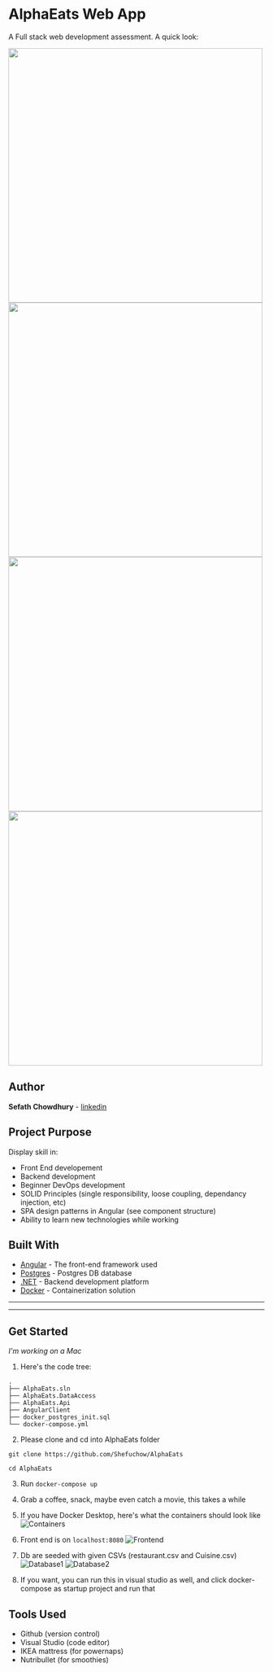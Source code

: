 ﻿# AlphaEats Web App
A Full stack web development assessment. A quick look:  

<img src="./img/docker.png" width="500">
<img src="./img/frontend.png" width="500">
<img src="./img/db1.png" width="500">
<img src="./img/db2.png" width="500">


## Author
**Sefath Chowdhury** - [linkedin](https://www.linkedin.com/in/callmesefath/)

## Project Purpose
Display skill in:
 - Front End developement 
 - Backend development 
 - Beginner DevOps development 
 - SOLID Principles (single responsibility, loose coupling, dependancy injection, etc)
 - SPA design patterns in Angular (see component structure)
 - Ability to learn new technologies while working


## Built With
* [Angular](https://angularjs.org/) - The front-end framework used
* [Postgres](https://www.postgresql.org/) - Postgres DB database
* [.NET](https://dotnet.microsoft.com/learn/dotnet/what-is-dotnet) - Backend development platform  
* [Docker](https://www.docker.com/) - Containerization solution

------
------
## Get Started
*I'm working on a Mac*

1. Here's the code tree:
```
.
├── AlphaEats.sln
├── AlphaEats.DataAccess
├── AlphaEats.Api
├── AngularClient
├── docker_postgres_init.sql
└── docker-compose.yml
```

2. Please clone and cd into AlphaEats folder
```
git clone https://github.com/Shefuchow/AlphaEats
```
```
cd AlphaEats
```

3. Run `docker-compose up`

4. Grab a coffee, snack, maybe even catch a movie, this takes a while

5. If you have Docker Desktop, here's what the containers should look like
![Containers](./img/docker.png)

6. Front end is on `localhost:8080`
![Frontend](./img/frontend.png)

7. Db are seeded with given CSVs (restaurant.csv and Cuisine.csv)
![Database1](./img/db1.png)
![Database2](./img/db2.png)

8. If you want, you can run this in visual studio as well, and click docker-compose as startup project and run that

## Tools Used
 - Github (version control)
 - Visual Studio (code editor)
 - IKEA mattress (for powernaps)
 - Nutribullet (for smoothies)